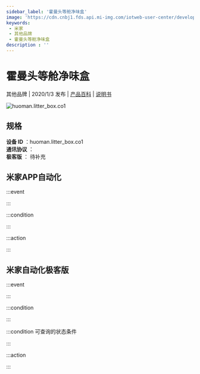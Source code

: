 ```yaml
---
sidebar_label: '霍曼头等舱净味盒'
image: 'https://cdn.cnbj1.fds.api.mi-img.com/iotweb-user-center/developer_1679047687352sO1msWVU.png?GalaxyAccessKeyId=AKVGLQWBOVIRQ3XLEW&Expires=9223372036854775807&Signature=qS+IHkAs6kxQTiZHdEH8KuKwb9I='
keywords: 
 - 米家
 - 其他品牌
 - 霍曼头等舱净味盒
description : ''
---
```

# 霍曼头等舱净味盒

其他品牌 | 2020/1/3 发布 | [产品百科](https://home.mi.com/webapp/content/baike/product/index.html?model=huoman.litter_box.co1/) | [说明书](https://home.mi.com/views/introduction.html?model=huoman.litter_box.co1&region=cn)

![huoman.litter_box.co1](https://cdn.cnbj1.fds.api.mi-img.com/iotweb-user-center/developer_1679047687352sO1msWVU.png?GalaxyAccessKeyId=AKVGLQWBOVIRQ3XLEW&Expires=9223372036854775807&Signature=qS+IHkAs6kxQTiZHdEH8KuKwb9I=)

## 规格  
> 
**设备 ID** ：huoman.litter_box.co1  
**通讯协议** ：  
**极客版**  ： 待补充 


## 米家APP自动化  

:::event  

:::

:::condition  

:::

:::action   

:::

## 米家自动化极客版  

:::event  

:::

:::condition  

:::

:::condition 可查询的状态条件  

:::

:::action  

:::

        

